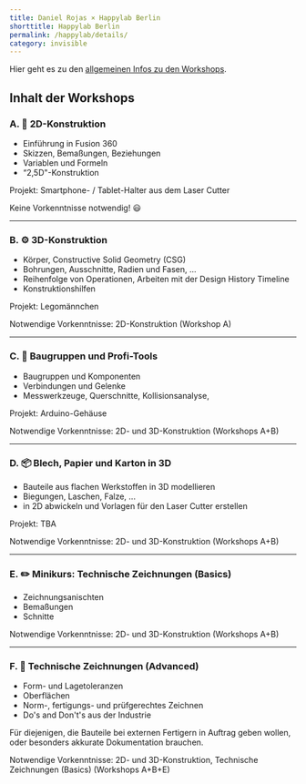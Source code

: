 ```yaml
---
title: Daniel Rojas × Happylab Berlin
shorttitle: Happylab Berlin
permalink: /happylab/details/
category: invisible
---
```


Hier geht es zu den [allgemeinen Infos zu den Workshops](/happylab).

## Inhalt der Workshops

### A. 📐 2D-Konstruktion
* Einführung in Fusion 360
* Skizzen, Bemaßungen, Beziehungen
* Variablen und Formeln
* “2,5D"-Konstruktion

Projekt: Smartphone- / Tablet-Halter aus dem Laser Cutter

Keine Vorkenntnisse notwendig! 😃

---

### B. ⚙️ 3D-Konstruktion
* Körper, Constructive Solid Geometry (CSG)
* Bohrungen, Ausschnitte, Radien und Fasen, ...
* Reihenfolge von Operationen, Arbeiten mit der Design History Timeline
* Konstruktionshilfen

Projekt: Legomännchen

Notwendige Vorkenntnisse: 2D-Konstruktion (Workshop A)

---

### C. 🔩 Baugruppen und Profi-Tools
* Baugruppen und Komponenten
* Verbindungen und Gelenke
* Messwerkzeuge, Querschnitte, Kollisionsanalyse,

Projekt: Arduino-Gehäuse

Notwendige Vorkenntnisse: 2D- und 3D-Konstruktion (Workshops A+B)

---

### D. 📦 Blech, Papier und Karton in 3D
* Bauteile aus flachen Werkstoffen in 3D modellieren
* Biegungen, Laschen, Falze, ...
* in 2D abwickeln und Vorlagen für den Laser Cutter erstellen

Projekt: TBA

Notwendige Vorkenntnisse: 2D- und 3D-Konstruktion (Workshops A+B)

---

### E. ✏️ Minikurs: Technische Zeichnungen (Basics)
* Zeichnungsanischten
* Bemaßungen
* Schnitte

Notwendige Vorkenntnisse: 2D- und 3D-Konstruktion (Workshops A+B)

---

### F. 🔧 Technische Zeichnungen (Advanced)
* Form- und Lagetoleranzen
* Oberflächen
* Norm-, fertigungs- und prüfgerechtes Zeichnen
* Do's and Don't's aus der Industrie

Für diejenigen, die Bauteile bei externen Fertigern in Auftrag geben wollen, oder besonders akkurate Dokumentation brauchen.

Notwendige Vorkenntnisse: 2D- und 3D-Konstruktion, Technische Zeichnungen (Basics) (Workshops A+B+E)
